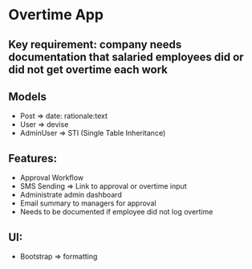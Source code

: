 # Overtime App

## Key requirement: company needs documentation that salaried employees did or did not get overtime each work

## Models
- Post => date: rationale:text
- User => devise
- AdminUser => STI (Single Table Inheritance)

## Features:
- Approval Workflow
- SMS Sending => Link to approval or overtime input
- Administrate admin dashboard
- Email summary to managers for approval
- Needs to be documented if employee did not log overtime

## UI:
- Bootstrap => formatting